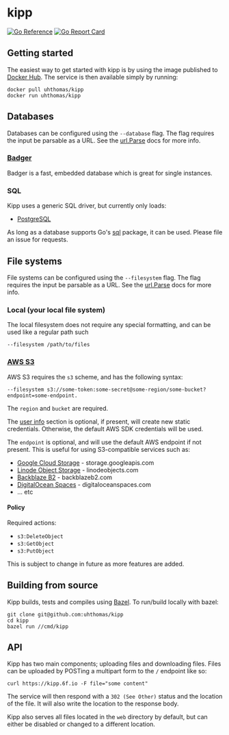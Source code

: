 # kipp
[![Go Reference](https://pkg.go.dev/badge/github.com/uhthomas/kipp.svg)](https://pkg.go.dev/github.com/uhthomas/kipp)
[![Go Report Card](https://goreportcard.com/badge/github.com/uhthomas/kipp)](https://goreportcard.com/report/github.com/uhthomas/kipp)

## Getting started
The easiest way to get started with kipp is by using the image published to
[Docker Hub](https://hub.docker.com/repository/docker/uhthomas/kipp). The
service is then available simply by running:
```
docker pull uhthomas/kipp
docker run uhthomas/kipp
```

## Databases
Databases can be configured using the `--database` flag. The flag requires
the input be parsable as a URL. See the [url.Parse](https://golang.org/pkg/net/url/#Parse)
docs for more info.

### [Badger](https://github.com/dgraph-io/badger)
Badger is a fast, embedded database which is great for single instances.

### SQL
Kipp uses a generic SQL driver, but currently only loads:
* [PostgreSQL](https://www.postgresql.org/)

As long as a database supports Go's [sql](https://golang.org/pkg/database/sql/)
package, it can be used. Please file an issue for requests.

## File systems
File systems can be configured using the `--filesystem` flag. The flag requires
the input be parsable as a URL. See the [url.Parse](https://golang.org/pkg/net/url/#Parse)
docs for more info.

### Local (your local file system)
The local filesystem does not require any special formatting, and can be used
like a regular path such

```
--filesystem /path/to/files
```

### [AWS S3](https://aws.amazon.com/s3/)
AWS S3 requires the `s3` scheme, and has the following syntax:

```
--filesystem s3://some-token:some-secret@some-region/some-bucket?endpoint=some-endpoint.
```

The `region` and `bucket` are required.

The [user info](https://tools.ietf.org/html/rfc2396#section-3.2.2) section is
optional, if present, will create new static credentials. Otherwise, the default
AWS SDK credentials will be used.

The `endpoint` is optional, and will use the default AWS endpoint if not present.
This is useful for using S3-compatible services such as:
* [Google Cloud Storage](https://cloud.google.com/storage) - storage.googleapis.com
* [Linode Object Storage](https://www.linode.com/products/object-storage/) - linodeobjects.com
* [Backblaze B2](https://www.backblaze.com/b2/cloud-storage.html) - backblazeb2.com
* [DigitalOcean Spaces](https://www.digitalocean.com/products/spaces/) - digitaloceanspaces.com
* ... etc

#### Policy
Required actions:
* `s3:DeleteObject`
* `s3:GetObject`
* `s3:PutObject`

This is subject to change in future as more features are added.

## Building from source
Kipp builds, tests and compiles using [Bazel](https://bazel.build). To run/build
locally with bazel:
```
git clone git@github.com:uhthomas/kipp
cd kipp
bazel run //cmd/kipp
```

## API
Kipp has two main components; uploading files and downloading files. Files can
be uploaded by POSTing a multipart form to the `/` endpoint like so:
```
curl https://kipp.6f.io -F file="some content"
```
The service will then respond with a `302 (See Other)` status and the location
of the file. It will also write the location to the response body.

Kipp also serves all files located in the `web` directory by default, but can
either be disabled or changed to a different location.
